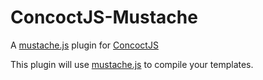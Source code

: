 # ConcoctJS-Mustache

A [mustache.js](https://github.com/janl/mustache.js/) plugin for [ConcoctJS](https://github.com/EyalAr/ConcoctJS/)

This plugin will use [mustache.js](https://github.com/janl/mustache.js/) to compile your templates.
